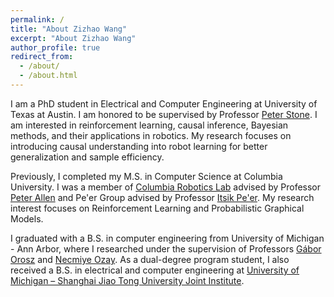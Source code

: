 ```yaml
---
permalink: /
title: "About Zizhao Wang"
excerpt: "About Zizhao Wang"
author_profile: true
redirect_from: 
  - /about/
  - /about.html
---
```


I am a PhD student in Electrical and Computer Engineering at University of Texas at Austin. I am honored to be supervised by Professor [Peter Stone](https://www.cs.utexas.edu/~pstone/). I am interested in reinforcement learning, causal inference, Bayesian methods, and their applications in robotics. My research focuses on introducing causal understanding into robot learning for better generalization and sample efficiency.

Previously, I completed my M.S. in Computer Science at Columbia University. I was a member of [Columbia Robotics Lab](http://www.cs.columbia.edu/robotics/) advised by Professor [Peter Allen](https://www.cs.columbia.edu/~allen/) and Pe'er Group advised by Professor [Itsik Pe'er](http://www.cs.columbia.edu/~itsik/). My research interest focuses on Reinforcement Learning and Probabilistic Graphical Models.

I graduated with a B.S. in computer engineering from University of Michigan - Ann Arbor, where I researched under the supervision of Professors [Gábor Orosz](http://www-personal.umich.edu/~orosz/) and [Necmiye Ozay](https://web.eecs.umich.edu/~necmiye/). As a dual-degree program student, I also received a B.S. in electrical and computer engineering at [University of Michigan – Shanghai Jiao Tong University Joint Institute](http://umji.sjtu.edu.cn/about/).

